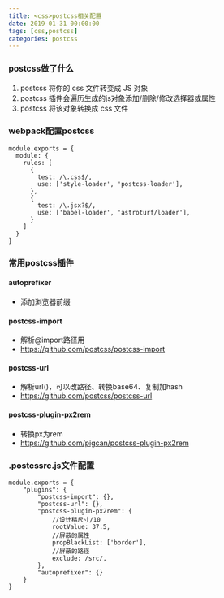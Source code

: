 ```yaml
---
title: <css>postcss相关配置
date: 2019-01-31 00:00:00
tags: [css,postcss]
categories: postcss
---
```


### postcss做了什么

1. postcss 将你的 css 文件转变成 JS 对象
2. postcss 插件会遍历生成的js对象添加/删除/修改选择器或属性
3. postcss 将该对象转换成 css 文件

### webpack配置postcss

```
module.exports = {
  module: {
    rules: [
      {
        test: /\.css$/,
        use: ['style-loader', 'postcss-loader'],
      },
      {
        test: /\.jsx?$/,
        use: ['babel-loader', 'astroturf/loader'],
      }
    ]
  }
}
```
### 常用postcss插件

#### autoprefixer

- 添加浏览器前缀

#### postcss-import

- 解析@import路径用
- https://github.com/postcss/postcss-import

#### postcss-url

- 解析url()，可以改路径、转换base64、复制加hash
- https://github.com/postcss/postcss-url

#### postcss-plugin-px2rem

- 转换px为rem
- https://github.com/pigcan/postcss-plugin-px2rem

### .postcssrc.js文件配置

```
module.exports = {
    "plugins": {
        "postcss-import": {},
        "postcss-url": {},
        "postcss-plugin-px2rem": {
            //设计稿尺寸/10
            rootValue: 37.5,
            //屏蔽的属性
            propBlackList: ['border'],
            //屏蔽的路径
            exclude: /src/,
        },
        "autoprefixer": {}
    }
}
```
